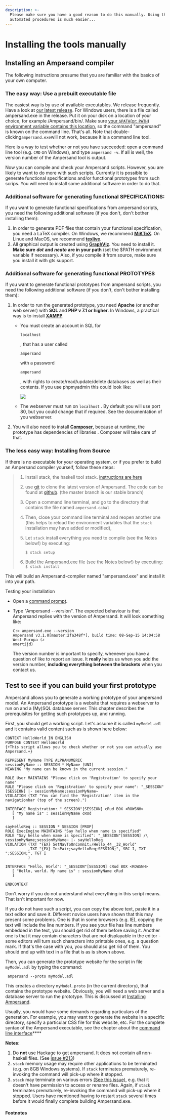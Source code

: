 ```yaml
---
description: >-
  Please make sure you have a good reason to do this manually. Using the
  automated procedures is much easier...
---
```


# Installing the tools manually

## Installing an Ampersand compiler

The following instructions presume that you are familiar with the basics of your own computer.

### The easy way: Use a prebuilt executable file

The easiest way is by use of available executables. We release frequently. Have a look at [our latest release](https://github.com/AmpersandTarski/Ampersand/releases). For Windows users, there is a file called ampersand.exe in the release. Put it on your disk on a location of your choice, for example /Ampersand/bin/. Make sure [your `$PATH`(or: `PATH`) environment variable contains this location](https://www.google.com/search?q=setting+your+path+variable), so the command "ampersand" is known on the command line. That's all. Note that double-clicking`ampersand.exe`will not work, because it is a command line tool.

Here is a way to test whether or not you have succeeded: open a command line tool (e.g. `CMD` on Windows), and type `ampersand -v`. If all is well, the version number of the Ampersand tool is output.

Now you can compile and check your Ampersand scripts. However, you are likely to want to do more with such scripts. Currently it is possible to generate functional specifications and/or functional prototypes from such scrips. You will need to install some additional software in order to do that.

### Additional software for generating functional SPECIFICATIONS:

If you want to generate functional specifications from ampersand scripts, you need the following additional software (if you don't, don't bother installing them):

1. In order to generate PDF files that contain your functional specification, you need a LaTeX compiler. On Windows, we recommend [**MiKTeX**](http://miktex.org/). On Linux and MacOS, we recommend [**texlive**](https://www.tug.org/texlive/).
2. All graphical output is created using [**GraphViz**](http://www.graphviz.org/). You need to install it. **Make sure** _**dot**_ **and** _**neato**_ **are in your path**  \(set the $PATH environment variable if necessary\). Also, if you compile it from source, make sure you install it with gts support.

### Additional software for generating functional PROTOTYPES

If you want to generate functional prototypes from ampersand scripts, you need the following additional software (if you don't, don't bother installing them):

1. In order to run the generated prototype, you need **Apache** \(or another web server\) with **SQL** and **PHP v 7.1 or higher**. In Windows, a practical way is to install [**XAMPP**](https://www.apachefriends.org/download.html)
   * You must create an account in SQL for

     `localhost`

     , that has a user called

     `ampersand`

     with a password

     `ampersand`

     , with rights to create/read/update/delete databases as well as their contents. If you use phpmyadmin this could look like:

     ![](../.gitbook/assets/databaseuserconfig.jpg)

   * The webserver must run on `localhost` . By default you will use port 80, but you could change that if required. See the documentation of you webserver.

2. You will also need to install [**Composer**](https://getcomposer.org/download/), because at runtime, the prototype has dependencies of libraries . Composer will take care of that.

### The less easy way: Installing from Source

If there is no executable for your operating system, or if you prefer to build an Ampersand compiler yourself, follow these steps:

> 1. Install stack, the haskell tool stack. [instructions are here](http://docs.haskellstack.org/en/stable/install_and_upgrade.html)
> 2. use [git](https://git-scm.com/) to clone the latest version of Ampersand. The code can be found at [github](https://github.com/AmpersandTarski/Ampersand/tree/master). \(the master branch is our stable branch\)
> 3. Open a command line terminal, and go to the directory that contains the file named `ampersand.cabal`
> 4. Then, close your command line terminal and reopen another one \(this helps to reload the environment variables that the `stack` installation may have added or modified\), 
> 5. Let `stack` install everything you need to compile \(see the Notes below!\) by executing:
>
>    `$ stack setup`
>
> 6. Build the Ampersand.exe file \(see the Notes below!\) by executing: `$ stack install`

This will build an Ampersand-compiler named "ampersand.exe" and install it into your path.

Testing your installation

* Open a [command prompt](http://www.c3scripts.com/tutorials/msdos/open-window.html).
* Type "Ampersand --version". The expected behaviour is that Ampersand replies with the version of Ampersand. It will look something like:

  ```text
  C:> ampersand.exe --version
  Ampersand v3.1.0[master:2fa348f*], build time: 08-Sep-15 14:04:58 West-Europa (z
  omertijd)
  ```

  The version number is important to specify, whenever you have a question of like to report an issue. It **really** helps us when you add the version number, **including everything between the brackets** when you contact us.

## Test to see if you can build your first prototype

Ampersand allows you to generate a working prototype of your ampersand model. An Ampersand prototype is a website that requires a webserver to run on and a \(My\)SQL database server. This chapter describes the prerequisites for getting such prototypes up, and running.

First, you should get a working script. Let's assume it is called `myModel.adl` and it contains valid content such as is shown here below: 

```
CONTEXT HelloWorld IN ENGLISH
PURPOSE CONTEXT HelloWorld
{+This script allows you to check whether or not you can actually use Ampersand.+}

REPRESENT MyName TYPE ALPHANUMERIC
sessionMyName :: SESSION * MyName [UNI]
MEANING "My name can be known in the current session."

ROLE User MAINTAINS "Please click on 'Registration' to specify your name"
RULE "Please click on 'Registration' to specify your name": "_SESSION"[SESSION] |- sessionMyName;sessionMyName~
VIOLATION (TXT "You can find the 'Registration' item in the navigationbar (top of the screen).")

INTERFACE Registration: "_SESSION"[SESSION] cRud BOX <ROWSNH>
   [ "My name is" : sessionMyName cRUd 
   ]

sayHelloReq :: SESSION * SESSION [PROP]
ROLE ExecEngine MAINTAINS "Say hello when name is specified"
RULE "Say hello when name is specified": "_SESSION"[SESSION] /\ sessionMyName;sessionMyName~ |- sayHelloReq
VIOLATION (TXT "{EX} SetNavToOnCommit;/Hello_44__32_World"
          ,TXT "{EX} InsPair;sayHelloReq;SESSION;", SRC I, TXT ";SESSION;", TGT I
          )

INTERFACE "Hello, World": "_SESSION"[SESSION] cRud BOX <ROWSNH>
   [ "Hello, world. My name is" : sessionMyName cRud
   ]

ENDCONTEXT
```

Don't worry if you do not understand what everything in this script means. That isn't important for now.

If you do not have such a script, you can copy the above text, paste it in a text editor and save it. Different novice users have shown that this may present some problems. One is that in some browsers (e.g. IE), copying  the text will include the line numbers. If you see your file has line numbers embedded in the text, you should get rid of them before saving it. Another one is that it may contain characters that are not displayable in the editor - some editors will turn such characters into printable ones, e.g. a question mark. If that's the case with you, you should also get rid of them. You should end up with text in a file that is as is shown above.

Then, you can generate the prototype website for the script in file `myModel.adl` by typing the command:

```
 ampersand --proto myModel.adl
```

This creates a directory `myModel.proto` \(in the current directory\), that contains the prototype website. Obviously, you will need a web server and a database server to run the prototype. This is discussed at [Installing Ampersand](installing-the-tools-manually.md).

Usually, you would have some demands regarding particulars of the generation. For example, you may want to generate the website in a specific directory, specify a particular CSS file for this website, etc. For the complete syntax of the Ampersand executable, see the chapter about the [command line interface](../the-command-line-tool/)\*\*\*\*

**Notes:**  
1. Do **not** use Hackage to get ampersand. It does not contain all non-haskell files. \(See [issue \#213](https://github.com/AmpersandTarski/ampersand/issues/213)\)  
2. `stack` memory usage may require other applications to be terminated \(e.g. on 8GB Windows systems\). If `stack` terminates prematurely, re-invoking the command will pick-up where it stopped.  
3. `stack` may terminate on various errors [\(See this issue\)](https://github.com/commercialhaskell/stack/issues/2617), e.g. that it doesn't have permission to access or rename files. Again, if `stack` terminates prematurely, re-invoking the command will pick-up where it stopped. Users have mentioned having to restart `stack` several times before it would finally complete building Ampersand.exe.

#### Footnotes

